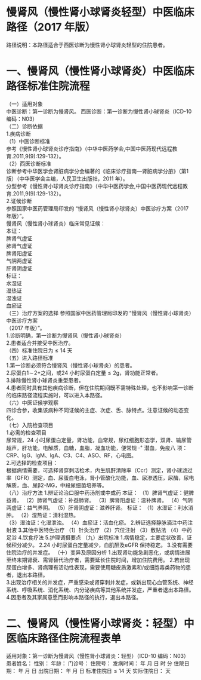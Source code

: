 # 慢肾风（慢性肾小球肾炎轻型）中医临床路径（2017 年版）  
路径说明：本路径适合于西医诊断为慢性肾小球肾炎轻型的住院患者。  
# 一、慢肾风（慢性肾小球肾炎）中医临床路径标准住院流程  
（一）适用对象  
中医诊断：第一诊断为慢肾风。 西医诊断：第一诊断为慢性肾小球肾炎（ICD-10 编码：N03）  
（二）诊断依据  
1.疾病诊断  
（1）中医诊断标准  
参考《慢性肾小球肾炎诊疗指南》（中华中医药学会,中国中医药现代远程教育.2011,9(9):129-132）。  
（2）西医诊断标准  
诊断参考中华医学会肾脏病学分会编著的《临床诊疗指南—肾脏病学分册》（第1 版）（中华医学会主编，人民卫生出版社，2011 年）。  
分型参考《慢性肾小球肾炎诊疗指南》（中华中医药学会,中国中医药现代远程教育.2011,9(9):129-132）。  
2.证候诊断  
参照国家中医药管理局印发的 “慢肾风（慢性肾小球肾炎）中医诊疗方案（2017 年版）”。  
慢肾风（慢性肾小球肾炎）临床常见证候：  
本证：  
脾肾气虚证  
肺肾气虚证  
脾肾阳虚证  
气阴两虚证  
肝肾阴虚证  
标证：  
水湿证  
湿热证  
湿浊证  
血瘀证  
（三）治疗方案的选择 参照国家中医药管理局印发的 “慢肾风（慢性肾小球肾炎）中医诊疗方案  
（2017 年版）”。  
1.诊断明确，第一诊断为慢肾风（慢性肾小球肾炎）  
2.患者适合并接受中医治疗。  
（四）标准住院日为${\leqslant}14$ 天  
（五）进入路径标准  
1.第一诊断必须符合慢肾风（慢性肾小球肾炎）的患者。  
2.尿蛋白$1\!\sim\!2+$之间，或24 小时尿蛋白定量${\leqslant}2\mathrm{g}$，肾功能正常者。  
3.排除慢性肾小球肾炎重型患者。  
4.患者同时具有其他疾病诊断，但在住院期间既不需特殊处理，也不影响第一诊断的临床路径流程实施时，可以进入本路径。  
（六）中医证候学观察  
四诊合参，收集该病种不同证候的主症、次症、舌、脉特点。注意证候的动态变化。  
（七）入院检查项目  
1.必需的检查项目  
尿常规，24 小时尿蛋白定量，肾功能，血常规，尿红细胞形态学，双肾、输尿管超声，肝功能，电解质，血糖，血脂，凝血功能，便常规 $\cdot^{+}$ 潜血，免疫八 项：CRP、lgG、lgM、lgA、C3、C4、ASO、RF，心电图。  
2.可选择的检查项目：  
根据病情需要，可选择肾穿刺活检术，内生肌酐清除率（Ccr）测定，肾小球滤过率（GFR）测定，血、尿蛋白电泳，肾小管酸化功能，血、尿渗透压，尿酶，尿电解质，血、尿β2-MG，中段尿细菌培养等。  
（八）治疗方法 1.辨证论治口服中药汤剂或中成药 本证： （1）脾肾气虚证：健脾益肾。 （2）肺肾气虚证：补益肺肾。 （3）脾肾阳虚证：温补脾肾。 （4）气阴两虚证：益气养阴。 （5）肝肾阴虚证：滋养肝肾。 标证： （1）水湿证：利水消肿。  （2）湿热证：清利湿热。  
（3）湿浊证：化湿泄浊。 （4）血瘀证：活血化瘀。  2.辨证选择静脉滴注中药注射液  3.其他中医特色治疗 （1）针灸治疗 （2）穴位注射  （3）敷贴法 （4）中药足浴 4.饮食疗法 5.护理调摄要点 （九）出院标准 1.病情稳定，主要症状改善，证候积分减少。 2.24 小时尿蛋白定量减少，血肌酐及eGFR 保持稳定。 3.没有需要住院治疗的并发症。 （十）变异及原因分析 1.出现肾功能急剧恶化，或病情进展至终末期肾衰、需肾替代治疗者，需要延长住院时间，增加住院费用。 2.若出现尿蛋白增多、肾病理有活动性表现，需要使用糖皮质激素和/或细胞毒类药物的患者，退出本路径。  
3.出现治疗相关的并发症，严重感染或肾穿刺并发症，或新出现心血管系统、神经系统、呼吸系统、消化系统、内分泌疾病等其他系统并发症，严重者退出本路径。  
4.因患者及其家属意愿而影响本路径的执行，退出本路径。  
# 二、慢肾风（慢性肾小球肾炎：轻型）中医临床路径住院流程表单  
适用对象：第一诊断为慢肾风（慢性肾小球肾炎：轻型）（ICD-10 编码：N03） 患者姓名：          性别：    年龄：    门诊号：         住院号：            发病时间：   年  月  日  时  分  住院日期：   年  月  日 出院日期：   年  月   日 标准住院日${\leqslant}14$ 天                实际住院日：   天  
